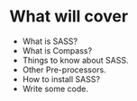 
# What will cover

* What is SASS?
* What is Compass?
* Things to know about SASS.
* Other Pre-processors.
* How to install SASS?
* Write some code.
